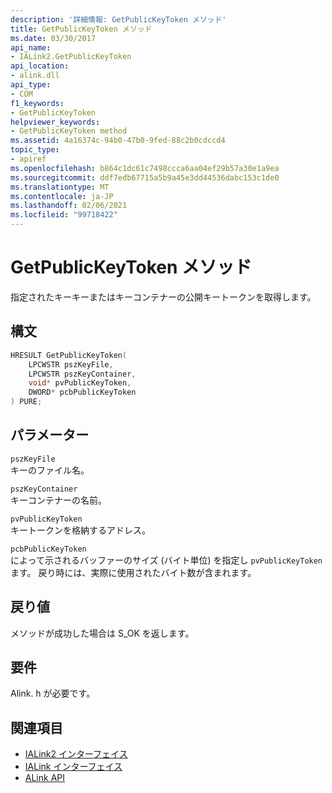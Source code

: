 ```yaml
---
description: '詳細情報: GetPublicKeyToken メソッド'
title: GetPublicKeyToken メソッド
ms.date: 03/30/2017
api_name:
- IALink2.GetPublicKeyToken
api_location:
- alink.dll
api_type:
- COM
f1_keywords:
- GetPublicKeyToken
helpviewer_keywords:
- GetPublicKeyToken method
ms.assetid: 4a16374c-94b0-47b0-9fed-88c2b0cdccd4
topic_type:
- apiref
ms.openlocfilehash: b864c1dc61c7498ccca6aa04ef29b57a30e1a9ea
ms.sourcegitcommit: ddf7edb67715a5b9a45e3dd44536dabc153c1de0
ms.translationtype: MT
ms.contentlocale: ja-JP
ms.lasthandoff: 02/06/2021
ms.locfileid: "99718422"
---
```

# <a name="getpublickeytoken-method"></a>GetPublicKeyToken メソッド

指定されたキーキーまたはキーコンテナーの公開キートークンを取得します。  
  
## <a name="syntax"></a>構文  
  
```cpp  
HRESULT GetPublicKeyToken(  
    LPCWSTR pszKeyFile,  
    LPCWSTR pszKeyContainer,  
    void* pvPublicKeyToken,  
    DWORD* pcbPublicKeyToken  
) PURE;  
```  
  
## <a name="parameters"></a>パラメーター  

 `pszKeyFile`  
 キーのファイル名。  
  
 `pszKeyContainer`  
 キーコンテナーの名前。  
  
 `pvPublicKeyToken`  
 キートークンを格納するアドレス。  
  
 `pcbPublicKeyToken`  
 によって示されるバッファーのサイズ (バイト単位) を指定し `pvPublicKeyToken` ます。 戻り時には、実際に使用されたバイト数が含まれます。  
  
## <a name="return-value"></a>戻り値  

 メソッドが成功した場合は S_OK を返します。  
  
## <a name="requirements"></a>要件  

 Alink. h が必要です。  
  
## <a name="see-also"></a>関連項目

- [IALink2 インターフェイス](ialink2-interface.md)
- [IALink インターフェイス](ialink-interface.md)
- [ALink API](index.md)
